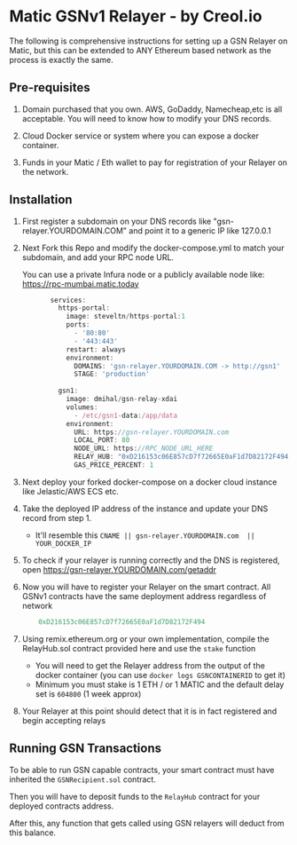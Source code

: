 # Matic GSNv1 Relayer - by Creol.io
The following is comprehensive instructions for setting up a GSN Relayer on Matic, but this can be extended to ANY Ethereum based network as the process is exactly the same.

## Pre-requisites

1. Domain purchased that you own. AWS, GoDaddy, Namecheap,etc is all acceptable. You will need to know how to modify your DNS records.

2. Cloud Docker service or system where you can expose a docker container.

3. Funds in your Matic / Eth wallet to pay for registration of your Relayer on the network.

## Installation

1. First register a subdomain on your DNS records like "gsn-relayer.YOURDOMAIN.COM" and point it to a generic IP like 127.0.0.1

2. Next Fork this Repo and modify the docker-compose.yml to match your subdomain, and add your RPC node URL.

    You can use a private Infura node or a publicly available node like: https://rpc-mumbai.matic.today
    ```javascript
           services:
             https-portal:
               image: steveltn/https-portal:1
               ports:
                 - '80:80'
                 - '443:443'
               restart: always
               environment:
                 DOMAINS: 'gsn-relayer.YOURDOMAIN.COM -> http://gsn1'
                 STAGE: 'production'
           
             gsn1:
               image: dmihal/gsn-relay-xdai
               volumes:
                 - /etc/gsn1-data:/app/data
               environment:
                 URL: https://gsn-relayer.YOURDOMAIN.com
                 LOCAL_PORT: 80
                 NODE_URL: https://RPC_NODE_URL_HERE
                 RELAY_HUB: "0xD216153c06E857cD7f72665E0aF1d7D82172F494"
                 GAS_PRICE_PERCENT: 1
    ```

3. Next deploy your forked docker-compose on a docker cloud instance like Jelastic/AWS ECS etc. 

4. Take the deployed IP address of the instance and update your DNS record from step 1.
    * It'll resemble this
    ```CNAME || gsn-relayer.YOURDOMAIN.com  || YOUR_DOCKER_IP```
 5. To check if your relayer is running correctly and the DNS is registered, open
    https://gsn-relayer.YOURDOMAIN.com/getaddr 
    
 6. Now you will have to register your Relayer on the smart contract. All GSNv1 contracts have the same deployment address regardless of network
    ```javascript
        0xD216153c06E857cD7f72665E0aF1d7D82172F494
    ```
 7. Using remix.ethereum.org or your own implementation, compile the RelayHub.sol contract provided here and use the ```stake``` function
    * You will need to get the Relayer address from the output of the docker container (you can use ```docker logs GSNCONTAINERID``` to get it)
    * Minimum you must stake is 1 ETH / or 1 MATIC and the default delay set is ``604800`` (1 week approx)
    
 8. Your Relayer at this point should detect that it is in fact registered and begin accepting relays
 
## Running GSN Transactions

To be able to run GSN capable contracts, your smart contract must have inherited the ```GSNRecipient.sol``` contract.

Then you will have to deposit funds to the ```RelayHub``` contract for your deployed contracts address.

After this, any function that gets called using GSN relayers will deduct from this balance. 



